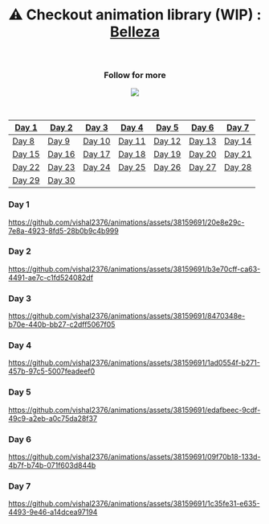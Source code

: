 <div align="center">

# ⚠️ Checkout animation library (WIP) : [Belleza](https://github.com/vishal2376/belleza)

<br>
  
### Follow for more
<a href="https://twitter.com/vishal2376"><img src="https://img.shields.io/badge/twitter-%231DA1F2.svg?&style=for-the-badge&logo=twitter&logoColor=white" /></a> 

<br>

| [Day 1](#day-1) | [Day 2](#day-2) | [Day 3](#day-3) | [Day 4](#day-4) | [Day 5](#day-5) | [Day 6](#day-6) | [Day 7](#day-7) |
|-----|-----|-----|-----|-----|-----|-----|
| [Day 8](#day-8) | [Day 9](#day-9) | [Day 10](#day-10) | [Day 11](#day-11) | [Day 12](#day-12) | [Day 13](#day-13) | [Day 14](#day-14) |
| [Day 15](#day-15) | [Day 16](#day-16) | [Day 17](#day-17) | [Day 18](#day-18) | [Day 19](#day-19) | [Day 20](#day-20) | [Day 21](#day-21) |
| [Day 22](#day-22) | [Day 23](#day-23) | [Day 24](#day-24) | [Day 25](#day-25) | [Day 26](#day-26) | [Day 27](#day-27) | [Day 28](#day-28) |
| [Day 29](#day-29) | [Day 30](#day-30) |  |  |  |  |  |

</div>

### Day 1

https://github.com/vishal2376/animations/assets/38159691/20e8e29c-7e8a-4923-8fd5-28b0b9c4b999


### Day 2

https://github.com/vishal2376/animations/assets/38159691/b3e70cff-ca63-4491-ae7c-c1fd524082df


### Day 3

https://github.com/vishal2376/animations/assets/38159691/8470348e-b70e-440b-bb27-c2dff5067f05


### Day 4

https://github.com/vishal2376/animations/assets/38159691/1ad0554f-b271-457b-97c5-5007feadeef0


### Day 5

https://github.com/vishal2376/animations/assets/38159691/edafbeec-9cdf-49c9-a2eb-a0c75da28f37


### Day 6

https://github.com/vishal2376/animations/assets/38159691/09f70b18-133d-4b7f-b74b-071f603d844b


### Day 7

https://github.com/vishal2376/animations/assets/38159691/1c35fe31-e635-4493-9e46-a14dcea97194



